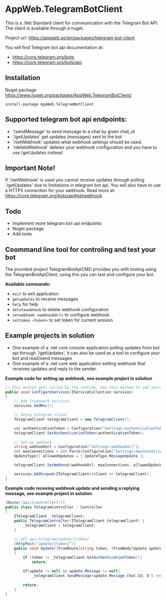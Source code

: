 # AppWeb.TelegramBotClient
This is a .Net Standard client for communication with the Telegram Bot API. 
The client is available through a nuget.

Project url: https://appweb.se/en/packages/telegram-bot-client

You will find Telegram bot api documentation at:
* https://core.telegram.org/bots
* https://core.telegram.org/bots/api

## Installation
Nuget package https://www.nuget.org/packages/AppWeb.TelegramBotClient/
```
install-package AppWeb.TelegramBotClient
```

## Supported telegram bot api endpoints:
* '/sendMessage' to send message to a chat by given chat_id
* '/getUpdates' get updates (messages) sent to the bot
* '/setWebhook' updates what webhook settings should be used.
* '/deleteWebhook' deletes your webhook configuration and you have to use /getUpdates instead

## Important Note!
If '/setWebhook' is used you cannot receive updates through polling '/getUpdates' due to limitations in telegram bot api. You will also have to use a HTTPS connection for your webhook.
Read more at: https://core.telegram.org/bots/api#setwebhook

## Todo
* Implement more telegram bot api endpoints
* Nuget package
* Add tests

## Coommand line tool for controling and test your bot
The provided project TelegramBotApiCMD provides you with tooling using the TelegramBotApiClient, using this you can tast and configure your bot.

**Available commands:**
* `exit` to exit application
* `getupdates` to receive messages
* `help` for help
* `deletewebhook` to delete webhook configuration
* `setwebhook <webhookUrl>` to configure webhook
* `settoken <token>` to set token for current session

## Example projects in solution
* One example of a .net core console application polling updates from bot api through '/getUpdates', it can also be used as a tool to configure your bot and read/send messages
* One example of a .net core web application setting webhook that receives updates and reply to the sender.

**Example code for setting up webhook, see example project in solution**
```cs
// This method gets called by the runtime. Use this method to add services to the container.
public void ConfigureServices(IServiceCollection services)
{
    // Add framework services.
    services.AddMvc();

    // Setup telegram client
    TelegramClient telegramClient = new TelegramClient();

    var authenticationToken = Configuration["Settings:authenticationToken"];
    telegramClient.SetAuthenticationToken(authenticationToken);
            
    // Set up webhook
    string webhookUrl = Configuration["Settings:webhookUrl"];
    int maxConnections = int.Parse(Configuration["Settings:maxConnections"]);
    UpdateType[] allowedUpdates = { UpdateType.MessageUpdate };

    telegramClient.SetWebhook(webhookUrl, maxConnections, allowedUpdates);

    services.AddScoped<ITelegramClient>(client => telegramClient);
}
```

**Example code receving webhook update and sending a replying message, see example project in solution**
```cs
[Route("api/[controller]")]
public class TelegramController : Controller
{
    ITelegramClient _telegramClient;
    public TelegramController(ITelegramClient telegramClient) {
        _telegramClient = telegramClient;
    }

    // GET api/telegram/update/{token}
    [HttpPost("update/{token}")]
    public void Update([FromRoute]string token, [FromBody]Update update)
    {
        if (token != _telegramClient.GetAuthenticationToken())
            return;

        if(update != null && update.Message != null)
            _telegramClient.SendMessage(update.Message.Chat.Id, $"I received your message: \"{update.Message.Text}\"");
            
        return;
    }
}
```

